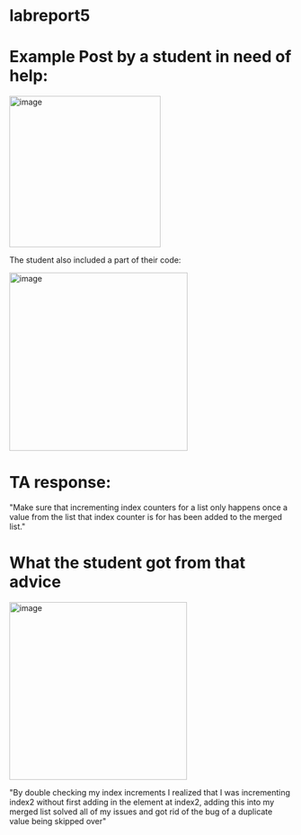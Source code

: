 # labreport5
# Example Post by a student in need of help:

<img width="269" alt="image" src="https://github.com/Eban-Covarrubias/labreport5/assets/130101682/c12cdb33-baaf-475c-be7c-efbbed225bd3">

The student also included a part of their code:

<img width="317" alt="image" src="https://github.com/Eban-Covarrubias/labreport5/assets/130101682/8483e4d3-f3d2-4958-9882-b81b5afe9278">

# TA response:

"Make sure that incrementing index counters for a list only happens once a value from the list that index counter is for has been added to the 
merged list."

# What the student got from that advice

<img width="316" alt="image" src="https://github.com/Eban-Covarrubias/labreport5/assets/130101682/0bae02da-c192-40c7-8fbb-5e136fd30afc">

"By double checking my index increments I realized that I was incrementing index2 without first adding in the element at index2, adding this into my merged list solved all of my issues and got rid of the bug of a duplicate value being skipped over"
